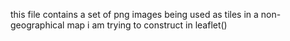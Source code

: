 this file contains a set of png images being used as tiles in a non-geographical map i am trying to construct in leaflet()
